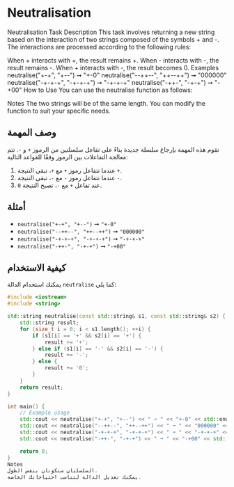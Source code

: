 # Neutralisation
Neutralisation
Task Description
This task involves returning a new string based on the interaction of two strings composed of the symbols + and -. The interactions are processed according to the following rules:

When + interacts with +, the result remains +.
When - interacts with -, the result remains -.
When + interacts with -, the result becomes 0.
Examples
neutralise("+-+", "+--") ➞ "+-0"
neutralise("--++--", "++--++") ➞ "000000"
neutralise("-+-+-+", "-+-+-+") ➞ "-+-+-+"
neutralise("-++-", "-+-+") ➞ "-+00"
How to Use
You can use the neutralise function as follows:

Notes
The two strings will be of the same length.
You can modify the function to suit your specific needs.








## وصف المهمة
تقوم هذه المهمة بإرجاع سلسلة جديدة بناءً على تفاعل سلسلتين من الرموز `+` و `-`. تتم معالجة التفاعلات بين الرموز وفقًا للقواعد التالية:

1. عندما تتفاعل رموز `+` مع `+`، تبقى النتيجة `+`.
2. عندما تتفاعل رموز `-` مع `-`، تبقى النتيجة `-`.
3. عند تفاعل `+` مع `-`، تصبح النتيجة `0`.

## أمثلة
- `neutralise("+-+", "+--")` ➞ `"+-0"`
- `neutralise("--++--", "++--++")` ➞ `"000000"`
- `neutralise("-+-+-+", "-+-+-+")` ➞ `"-+-+-+"`
- `neutralise("-++-", "-+-+")` ➞ `"-+00"`

## كيفية الاستخدام
يمكنك استخدام الدالة `neutralise` كما يلي:

```cpp
#include <iostream>
#include <string>

std::string neutralise(const std::string& s1, const std::string& s2) {
    std::string result;
    for (size_t i = 0; i < s1.length(); ++i) {
        if (s1[i] == '+' && s2[i] == '+') {
            result += '+';
        } else if (s1[i] == '-' && s2[i] == '-') {
            result += '-';
        } else {
            result += '0';
        }
    }
    return result;
}

int main() {
    // Example usage
    std::cout << neutralise("+-+", "+--") << " ➞ " << "+-0" << std::endl;
    std::cout << neutralise("--++--", "++--++") << " ➞ " << "000000" << std::endl;
    std::cout << neutralise("-+-+-+", "-+-+-+") << " ➞ " << "-+-+-+" << std::endl;
    std::cout << neutralise("-++-", "-+-+") << " ➞ " << "-+00" << std::endl;

    return 0;
}
Notes
السلسلتان ستكونان بنفس الطول.
يمكنك تعديل الدالة لتناسب احتياجاتك الخاصة.


